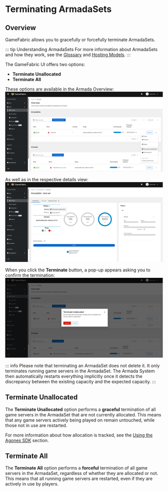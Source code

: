 # Terminating ArmadaSets

## Overview

GameFabric allows you to gracefully or forcefully terminate ArmadaSets.

::: tip Understanding ArmadaSets
For more information about ArmadaSets and how they work, see the [Glossary](/multiplayer-servers/getting-started/glossary#armadaset) and [Hosting Models](/multiplayer-servers/hosting-models/identifying-your-hosting-model#armadas).
:::

The GameFabric UI offers two options:

* **Terminate Unallocated**
* **Terminate All**

These options are available in the Armada Overview:
![Armada_Terminate_Overview.png](images/armada/Armada_Terminate_Overview.png)

As well as in the respective details view:
![Armada_Terminate_Details.png](images/armada/Armada_Terminate_Details.png)

When you click the **Terminate** button, a pop-up appears asking you to confirm the termination:
![Armada_Terminate_Modal.png](images/armada/Armada_Terminate_Modal.png)

::: info
Please note that terminating an ArmadaSet does not delete it. It only terminates running game servers in the ArmadaSet.
The Armada System then automatically restarts everything implicitly once it detects the discrepancy between the existing capacity and the expected capacity.
:::

## Terminate Unallocated

The **Terminate Unallocated** option performs a **graceful** termination of all game servers in the ArmadaSet that are not currently allocated.
This means that any game servers actively being played on remain untouched, while those not in use are restarted.

For more information about how allocation is tracked, see the [Using the Agones SDK](using-the-agones-sdk.md) section.

## Terminate All

The **Terminate All** option performs a **forceful** termination of all game servers in the ArmadaSet, regardless of whether they are allocated or not.
This means that all running game servers are restarted, even if they are actively in use by players.
